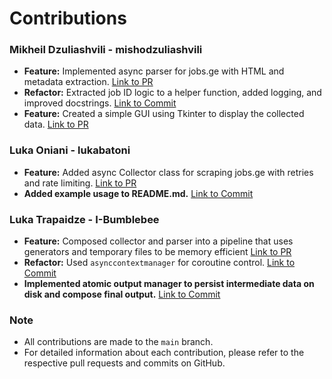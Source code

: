 # Contributions

### Mikheil Dzuliashvili - **mishodzuliashvili**
- **Feature:** Implemented async parser for jobs.ge with HTML and metadata extraction. [Link to PR](https://github.com/I-Bumblebee/jobs-ge-scraper/pull/1)
- **Refactor:** Extracted job ID logic to a helper function, added logging, and improved docstrings. [Link to Commit](https://github.com/I-Bumblebee/jobs-ge-scraper/commit/229e61cee2e4fcec99dc5d72b623a7d32a8fe0e3)
- **Feature:** Created a simple GUI using Tkinter to display the collected data. [Link to PR](https://github.com/I-Bumblebee/jobs-ge-scraper/pull/4)

### Luka Oniani - **lukabatoni**
- **Feature:** Added async Collector class for scraping jobs.ge with retries and rate limiting. [Link to PR](https://github.com/I-Bumblebee/jobs-ge-scraper/pull/2)
- **Added example usage to README.md.** [Link to Commit](https://github.com/I-Bumblebee/jobs-ge-scraper/commit/c8c9fc4eb13f5d78e2dfc77258ce1cdbd1f4eb7d)

### Luka Trapaidze - **I-Bumblebee**
- **Feature:** Composed collector and parser into a pipeline that uses generators and temporary files to be memory efficient [Link to PR](https://github.com/I-Bumblebee/jobs-ge-scraper/pull/3)
- **Refactor:** Used `asynccontextmanager` for coroutine control. [Link to Commit](https://github.com/I-Bumblebee/jobs-ge-scraper/commit/7fcd95768bfb5da7f47424f1e01b1cc2af69cbd6)
- **Implemented atomic output manager to persist intermediate data on disk and compose final output.** [Link to Commit](https://github.com/I-Bumblebee/jobs-ge-scraper/commit/a61107547c6fc1437bee1fc748f22fcd301020af)


### Note

- All contributions are made to the `main` branch.
- For detailed information about each contribution, please refer to the respective pull requests and commits on GitHub.
